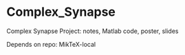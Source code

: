 Complex_Synapse
===============

Complex Synapse Project: notes, Matlab code, poster, slides

Depends on repo: MikTeX-local